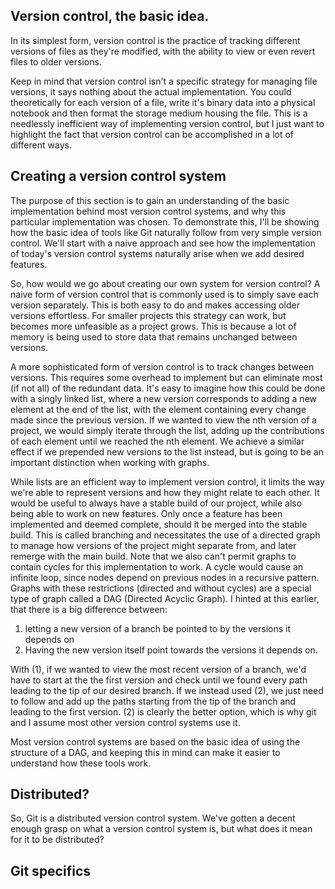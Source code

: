 ## Version control, the basic idea.
In its simplest form, version control is the practice of tracking different versions of files as they're modified, with the ability to view or even revert files to older versions. 

Keep in mind that version control isn't a specific strategy for managing file versions, it says nothing about the actual implementation. You could theoretically for each version of a file, write it's binary data into a physical notebook and then format the storage medium housing the file. This is a needlessly inefficient way of implementing version control, but I just want to highlight the fact that version control can be accomplished in a lot of different ways. 
## Creating a version control system
The purpose of this section is to gain an understanding of the basic implementation behind most version control systems, and why this particular implementation was chosen. To demonstrate this, I'll be showing how the basic idea of tools like Git naturally follow from very simple version control. We'll start with a naive approach and see how the implementation of today's version control systems naturally arise when we add desired features. 

So, how would we go about creating our own system for version control? A naive form of version control that is commonly used is to simply save each version separately. This is both easy to do and makes accessing older versions effortless. For smaller projects this strategy can work, but becomes more unfeasible as a project grows. This is because a lot of memory is being used to store data that remains unchanged between versions.  

A more sophisticated form of version control is to track changes between versions. This requires some overhead to implement but can eliminate most (if not all) of the redundant data. It's easy to imagine how this could be done with a singly linked list, where a new version corresponds to adding a new element at the end of the list, with the element containing every change made since the previous version. If we wanted to view the nth version of a project, we would simply iterate through the list, adding up the contributions of each element until we reached the nth element. We achieve a similar effect if we prepended new versions to the list instead, but is going to be an important distinction when working with graphs. 

While lists are an efficient way to implement version control, it limits the way we're able to represent versions and how they might relate to each other. It would be useful to always have a stable build of our project, while also being able to work on new features. Only once a feature has been implemented and deemed complete, should it be merged into the stable build. This is called branching and necessitates the use of a directed graph to manage how versions of the project might separate from, and later remerge with the main build. Note that we also can't permit graphs to contain cycles for this implementation to work. A cycle would cause an infinite loop, since nodes depend on previous nodes in a recursive pattern. Graphs with these restrictions (directed and without cycles) are a special type of graph called a DAG (Directed Acyclic Graph). I hinted at this earlier, that there is a big difference between:
1. letting a new version of a branch be pointed to by the versions it depends on
2. Having the new version itself point towards the versions it depends on.

With (1), if we wanted to view the most recent version of a branch, we'd have to start at the the first version and check until we found every path leading to the tip of our desired branch. If we instead used (2), we just need to follow and add up the paths starting from the tip of the branch and leading to the first version. (2) is clearly the better option, which is why git and I assume most other version control systems use it.

Most version control systems are based on the basic idea of using the structure of a DAG, and keeping this in mind can make it easier to understand how these tools work.

## Distributed?
So, Git is a distributed version control system. We've gotten a decent enough grasp on what a version control system is, but what does it mean for it to be distributed? 
## Git specifics


